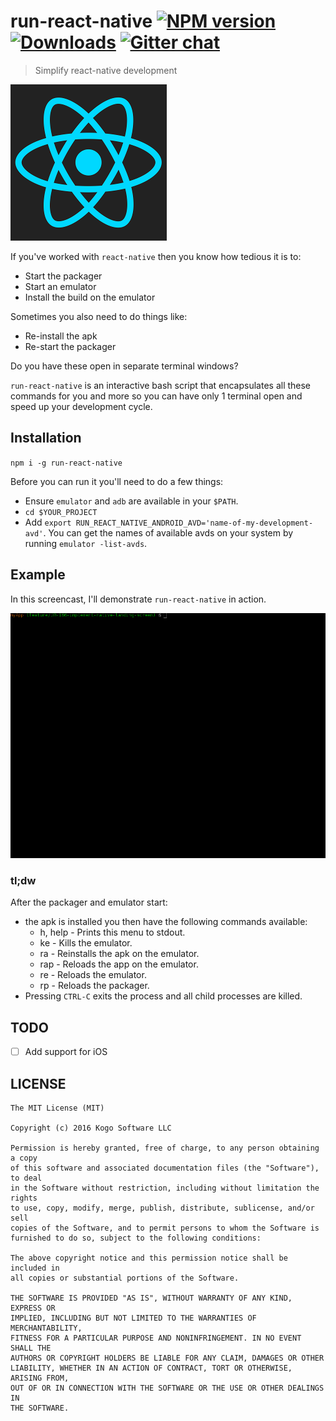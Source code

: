 # run-react-native [![NPM version][npm-image]][npm-url] [![Downloads][downloads-image]][npm-url] [![Gitter chat][gitter-image]][gitter-url]
> Simplify react-native development

![run-react-native][react-image]

If you've worked with `react-native` then you know how tedious it is to:

* Start the packager
* Start an emulator
* Install the build on the emulator

Sometimes you also need to do things like:

* Re-install the apk
* Re-start the packager

Do you have these open in separate terminal windows?

`run-react-native` is an interactive bash script that encapsulates all these
commands for you and more so you can have only 1 terminal open and speed up your
development cycle.

## Installation

`npm i -g run-react-native`

Before you can run it you'll need to do a few things:

* Ensure `emulator` and `adb` are available in your `$PATH`.
* `cd $YOUR_PROJECT`
* Add `export RUN_REACT_NATIVE_ANDROID_AVD='name-of-my-development-avd'`.  You can get the names of available avds on your system by running `emulator -list-avds`.

## Example

In this screencast, I'll demonstrate `run-react-native` in action.

![Screencast of run-react-native being used in a terminal window][screencast-image]

### tl;dw

After the packager and emulator start:

* the apk is installed you then have the following commands available:
  * h, help - Prints this menu to stdout.
  * ke      - Kills the emulator.
  * ra      - Reinstalls the apk on the emulator.
  * rap     - Reloads the app on the emulator.
  * re      - Reloads the emulator.
  * rp      - Reloads the packager.
* Pressing `CTRL-C` exits the process and all child processes are killed.

## TODO

- [ ] Add support for iOS


## LICENSE
``````
The MIT License (MIT)

Copyright (c) 2016 Kogo Software LLC

Permission is hereby granted, free of charge, to any person obtaining a copy
of this software and associated documentation files (the "Software"), to deal
in the Software without restriction, including without limitation the rights
to use, copy, modify, merge, publish, distribute, sublicense, and/or sell
copies of the Software, and to permit persons to whom the Software is
furnished to do so, subject to the following conditions:

The above copyright notice and this permission notice shall be included in
all copies or substantial portions of the Software.

THE SOFTWARE IS PROVIDED "AS IS", WITHOUT WARRANTY OF ANY KIND, EXPRESS OR
IMPLIED, INCLUDING BUT NOT LIMITED TO THE WARRANTIES OF MERCHANTABILITY,
FITNESS FOR A PARTICULAR PURPOSE AND NONINFRINGEMENT. IN NO EVENT SHALL THE
AUTHORS OR COPYRIGHT HOLDERS BE LIABLE FOR ANY CLAIM, DAMAGES OR OTHER
LIABILITY, WHETHER IN AN ACTION OF CONTRACT, TORT OR OTHERWISE, ARISING FROM,
OUT OF OR IN CONNECTION WITH THE SOFTWARE OR THE USE OR OTHER DEALINGS IN
THE SOFTWARE.
``````

[downloads-image]: http://img.shields.io/npm/dm/run-react-native.svg
[npm-url]: https://npmjs.org/package/run-react-native
[npm-image]: http://img.shields.io/npm/v/run-react-native.svg

[gitter-url]: https://gitter.im/kogosoftwarellc/run-react-native
[gitter-image]: https://badges.gitter.im/kogosoftwarellc/run-react-native.png
[screencast-image]: ./cast.gif?raw=true "Screencast of run-react-native being used in a terminal window"
[react-image]: ./react-logo.png "React is awesome!"
